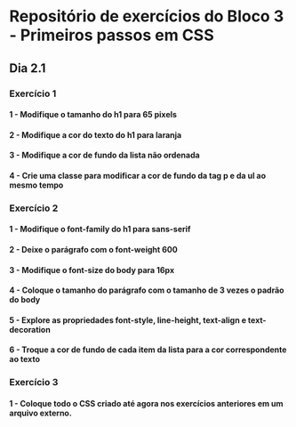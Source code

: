 # Repositório de exercícios do Bloco 3 - Primeiros passos em CSS 

## Dia 2.1 

### Exercício 1

#### 1 - Modifique o tamanho do h1 para 65 pixels
#### 2 - Modifique a cor do texto do h1 para laranja
#### 3 - Modifique a cor de fundo da lista não ordenada
#### 4 - Crie uma classe para modificar a cor de fundo da tag p e da ul ao mesmo tempo

### Exercício 2 

#### 1 - Modifique o font-family do h1 para sans-serif
#### 2 - Deixe o parágrafo com o font-weight 600
#### 3 - Modifique o font-size do body para 16px
#### 4 - Coloque o tamanho do parágrafo com o tamanho de 3 vezes o padrão do body
#### 5 - Explore as propriedades font-style, line-height, text-align e text-decoration
#### 6 - Troque a cor de fundo de cada item da lista para a cor correspondente ao texto

### Exercício 3

#### 1 - Coloque todo o CSS criado até agora nos exercícios anteriores em um arquivo externo.
